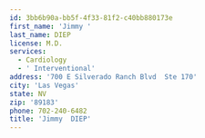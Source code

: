 ```yaml
---
id: 3bb6b90a-bb5f-4f33-81f2-c40bb880173e
first_name: 'Jimmy '
last_name: DIEP
license: M.D.
services:
  - Cardiology
  - ' Interventional'
address: '700 E Silverado Ranch Blvd  Ste 170'
city: 'Las Vegas'
state: NV
zip: '89183'
phone: 702-240-6482
title: 'Jimmy  DIEP'
---
```

